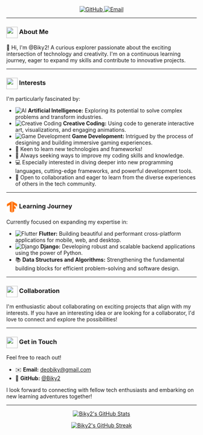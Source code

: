 

<p align="center">
  <a href="https://github.com/Biky2" target="_blank">
    <img src="https://img.shields.io/badge/GitHub-%2312100E.svg?style=for-the-badge&logo=github&logoColor=white" alt="GitHub">
  </a>
  <a href="mailto:deobiky@gmail.com" target="_blank">
    <img src="https://img.shields.io/badge/Email-EA4335?style=for-the-badge&logo=gmail&logoColor=white" alt="Email">
  </a>
  </p>

---

### <img src="https://raw.githubusercontent.com/devicons/devicon/master/icons/about/about.svg" width="30" height="30" style="vertical-align: middle;"> About Me

👋 Hi, I'm @Biky2! A curious explorer passionate about the exciting intersection of technology and creativity. I'm on a continuous learning journey, eager to expand my skills and contribute to innovative projects.

---

### <img src="https://raw.githubusercontent.com/devicons/devicon/master/icons/star/star-original.svg" width="30" height="30" style="vertical-align: middle;"> Interests

I'm particularly fascinated by:

- <img src="https://img.shields.io/badge/Artificial%20Intelligence-lightgrey?style=flat-square&logo=artificial-intelligence&logoColor=black" alt="AI"> **Artificial Intelligence:** Exploring its potential to solve complex problems and transform industries.
- <img src="https://img.shields.io/badge/Creative%20Coding-lightgrey?style=flat-square&logo=code&logoColor=black" alt="Creative Coding"> **Creative Coding:** Using code to generate interactive art, visualizations, and engaging animations.
- <img src="https://img.shields.io/badge/Game%20Development-lightgrey?style=flat-square&logo=gamepad&logoColor=black" alt="Game Development"> **Game Development:** Intrigued by the process of designing and building immersive gaming experiences.
- 🚀 Keen to learn new technologies and frameworks!
- 🧠 Always seeking ways to improve my coding skills and knowledge.
- 💻 Especially interested in diving deeper into new programming languages, cutting-edge frameworks, and powerful development tools.
- 🤝 Open to collaboration and eager to learn from the diverse experiences of others in the tech community.

---

### <img src="https://raw.githubusercontent.com/devicons/devicon/master/icons/tensorflow/tensorflow-original.svg" width="30" height="30" style="vertical-align: middle;"> Learning Journey

Currently focused on expanding my expertise in:

- <img src="https://img.shields.io/badge/Flutter-02569B?style=flat-square&logo=flutter&logoColor=white" alt="Flutter"> **Flutter:** Building beautiful and performant cross-platform applications for mobile, web, and desktop.
- <img src="https://img.shields.io/badge/Django-092E20?style=flat-square&logo=django&logoColor=white" alt="Django"> **Django:** Developing robust and scalable backend applications using the power of Python.
- 📚 **Data Structures and Algorithms:** Strengthening the fundamental building blocks for efficient problem-solving and software design.

---

### <img src="https://raw.githubusercontent.com/devicons/devicon/master/icons/handshake/handshake-original.svg" width="30" height="30" style="vertical-align: middle;"> Collaboration

I'm enthusiastic about collaborating on exciting projects that align with my interests. If you have an interesting idea or are looking for a collaborator, I'd love to connect and explore the possibilities!

---

### <img src="https://raw.githubusercontent.com/devicons/devicon/master/icons/connectdevelop/connectdevelop-original.svg" width="30" height="30" style="vertical-align: middle;"> Get in Touch

Feel free to reach out!

- ✉️ **Email:** <a href="mailto:deobiky@gmail.com">deobiky@gmail.com</a>
- 💬 **GitHub:** <a href="https://github.com/Biky2" target="_blank">@Biky2</a>

I look forward to connecting with fellow tech enthusiasts and embarking on new learning adventures together!

---

<p align="center">
  <a href="https://github.com/Biky2">
    <img alt="Biky2's GitHub Stats" src="https://github-readme-stats.vercel.app/api?username=Biky2&show_icons=true&theme=dracula" />
  </a>
</p>

<p align="center">
  <a href="https://github.com/Biky2">
    <img alt="Biky2's GitHub Streak" src="https://github-readme-streak-stats.herokuapp.com/?user=Biky2&theme=dracula" />
  </a>
</p>
